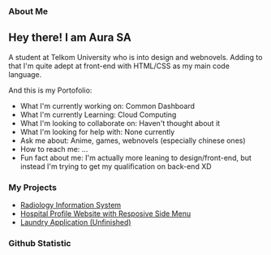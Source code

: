 ### About Me

## Hey there! I am Aura SA
A student at Telkom University who is into design and webnovels. Adding to that I'm quite adept at front-end with HTML/CSS as my main code language.<br>

And this is my Portofolio:

- What I'm currently working on: Common Dashboard
- What I'm currently Learning: Cloud Computing
- What I'm looking to collaborate on: Haven't thought about it
- What I'm looking for help with: None currently
- Ask me about: Anime, games, webnovels (especially chinese ones)
- How to reach me: ...
- Fun fact about me: I'm actually more leaning to design/front-end, but instead I'm trying to get my qualification on back-end XD

### My Projects

- <a href="https://github.com/AuraSA2439/Radiology-Information-System">Radiology Information System</a>
- <a href="https://github.com/AuraSA2439/Hospital-Website-with-Sidebar-pratice-">Hospital Profile Website with Resposive Side Menu</a>
- <a href="https://github.com/AuraSA2439/washwiz">Laundry Application (Unfinished)</a>

### Github Statistic
<p align="left">
<!-- <a href="https://github.com/penuliscode">
  <img height="180em" src="https://github-readme-stats-eight-theta.vercel.app/api?username=penuliscode&show_icons=true&theme=algolia&include_all_commits=true&count_private=true"/>
  <img height="180em" src="https://github-readme-stats-eight-theta.vercel.app/api/top-langs/?username=penuliscode&layout=compact&layout=compact&theme=algolia"/>
</a> -->
</p>
<!-- <bold>PS: The statics hasn't been updated.</bold> -->
